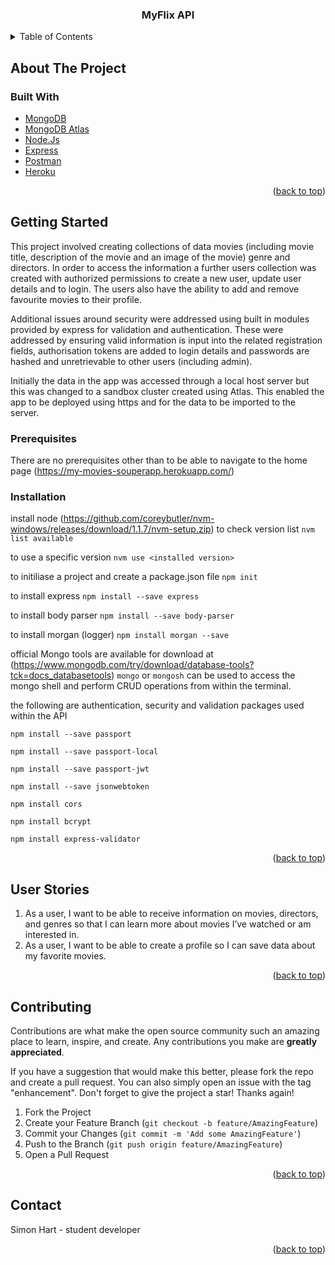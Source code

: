<div id="top"></div>
<!--
*** Thanks for checking out the Best-README-Template. If you have a suggestion
*** that would make this better, please fork the repo and create a pull request
*** or simply open an issue with the tag "enhancement".
*** Don't forget to give the project a star!
*** Thanks again! Now go create something AMAZING! :D
-->



<!-- PROJECT SHIELDS -->
<!--
*** I'm using markdown "reference style" links for readability.
*** Reference links are enclosed in brackets [ ] instead of parentheses ( ).
*** See the bottom of this document for the declaration of the reference variables
*** for contributors-url, forks-url, etc. This is an optional, concise syntax you may use.
*** https://www.markdownguide.org/basic-syntax/#reference-style-links
-->
<!-- [![Contributors][contributors-shield]][contributors-url]
[![Forks][forks-shield]][forks-url]
[![Stargazers][stars-shield]][stars-url]
[![Issues][issues-shield]][issues-url]
[![LinkedIn][linkedin-shield]][linkedin-url] -->



<!-- PROJECT LOGO -->
<!-- <br />
<div align="center">
  <a href="https://github.com/simharuk2021/repo_name">
    <img src="images/logo.png" alt="Logo" width="80" height="80">
  </a> -->

<h3 align="center">MyFlix API</h3>

  <!-- <p align="center">
    project_description
    <br />
    <a href="https://github.com/github_username/repo_name"><strong>Explore the docs »</strong></a>
    <br />
    <br />
    <a href="https://github.com/github_username/repo_name">View Demo</a>
    ·
    <a href="https://github.com/github_username/repo_name/issues">Report Bug</a>
    ·
    <a href="https://github.com/github_username/repo_name/issues">Request Feature</a>
  </p>
</div> -->



<!-- TABLE OF CONTENTS -->
<details>
  <summary>Table of Contents</summary>
  <ol>
    <li>
      <a href="#about-the-project">About The Project</a>
      <ul>
        <li><a href="#built-with">Built With</a></li>
      </ul>
    </li>
    <li>
      <a href="#getting-started">Getting Started</a>
      <ul>
        <li><a href="#prerequisites">Prerequisites</a></li>
        <li><a href="#installation">Installation</a></li>
      </ul>
    </li>
    <li><a href="#usage">Usage</a></li>
    <li><a href="#roadmap">Roadmap</a></li>
    <li><a href="#contributing">Contributing</a></li>
    <li><a href="#contact">Contact</a></li>
    <li><a href="#acknowledgments">Acknowledgments</a></li>
  </ol>
</details>



<!-- ABOUT THE PROJECT -->
## About The Project

<!-- [![Product Name Screen Shot][product-screenshot]](https://example.com) -->

<!-- Here's a blank template to get started: To avoid retyping too much info. Do a search and replace with your text editor for the following: `github_username`, `repo_name`, `twitter_handle`, `linkedin_username`, `email`, `email_client`, `project_title`, `project_description`

<p align="right">(<a href="#top">back to top</a>)</p> -->



### Built With

* [MongoDB](https://www.mongodb.com/)
* [MongoDB Atlas](https://www.mongodb.com/atlas/database)
* [Node.Js](https://nodejs.org/en/)
* [Express](http://expressjs.com/)
* [Postman](https://www.postman.com/)
* [Heroku](https://www.heroku.com/)



<p align="right">(<a href="#top">back to top</a>)</p>



<!-- GETTING STARTED -->
## Getting Started

This project involved creating collections of data movies (including movie title, description of the movie and an image of the movie) genre and directors.  In order to access the information a further users collection was created with authorized permissions to create a new user, update user details and to login.  The users also have the ability to add and remove favourite movies to their profile.  

Additional issues around security were addressed using built in modules provided by express for validation and authentication.  These were addressed by ensuring valid information is input into the related registration fields, authorisation tokens are added to login details and passwords are hashed and unretrievable to other users (including admin).

Initially the data in the app was accessed through a local host server but this was changed to a sandbox cluster created using Atlas.  This enabled the app to be deployed using https and for the data to be imported to the server.


### Prerequisites

There are no prerequisites other than to be able to navigate to the home page (https://my-movies-souperapp.herokuapp.com/)


### Installation
install node (https://github.com/coreybutler/nvm-windows/releases/download/1.1.7/nvm-setup.zip)
to check version list `nvm list available`

to use a specific version `nvm use <installed version>`

to initiliase a project and create a package.json file `npm init`

to install express `npm install --save express`

to install body parser `npm install --save body-parser`

to install morgan (logger) `npm install morgan --save`

official Mongo tools are available for download at (https://www.mongodb.com/try/download/database-tools?tck=docs_databasetools) `mongo` or `mongosh` can be used to access the mongo shell and perform CRUD operations from within the terminal. 

the following are authentication, security and validation packages used within the API

`npm install --save passport`

`npm install --save passport-local`

`npm install --save passport-jwt`

`npm install --save jsonwebtoken`

`npm install cors`

`npm install bcrypt`

`npm install express-validator`


   

<p align="right">(<a href="#top">back to top</a>)</p>



<!-- USAGE EXAMPLES -->
## User Stories

1) As a user, I want to be able to receive information on movies, directors, and genres so that I can learn more about movies I’ve watched or am interested in.
2) As a user, I want to be able to create a profile so I can save data about my favorite movies.


<p align="right">(<a href="#top">back to top</a>)</p>

<!-- CONTRIBUTING -->
## Contributing

Contributions are what make the open source community such an amazing place to learn, inspire, and create. Any contributions you make are **greatly appreciated**.

If you have a suggestion that would make this better, please fork the repo and create a pull request. You can also simply open an issue with the tag "enhancement".
Don't forget to give the project a star! Thanks again!

1. Fork the Project
2. Create your Feature Branch (`git checkout -b feature/AmazingFeature`)
3. Commit your Changes (`git commit -m 'Add some AmazingFeature'`)
4. Push to the Branch (`git push origin feature/AmazingFeature`)
5. Open a Pull Request

<p align="right">(<a href="#top">back to top</a>)</p>

<!-- CONTACT -->
## Contact

Simon Hart - student developer


<p align="right">(<a href="#top">back to top</a>)</p>



<!-- ACKNOWLEDGMENTS -->
<!-- ## Acknowledgments

* []()
* []()
* []()

<p align="right">(<a href="#top">back to top</a>)</p> -->



<!-- MARKDOWN LINKS & IMAGES -->
<!-- https://www.markdownguide.org/basic-syntax/#reference-style-links -->
<!-- [contributors-shield]: https://img.shields.io/github/contributors/github_username/repo_name.svg?style=for-the-badge
[contributors-url]: https://github.com/github_username/repo_name/graphs/contributors
[forks-shield]: https://img.shields.io/github/forks/github_username/repo_name.svg?style=for-the-badge
[forks-url]: https://github.com/github_username/repo_name/network/members
[stars-shield]: https://img.shields.io/github/stars/github_username/repo_name.svg?style=for-the-badge
[stars-url]: https://github.com/github_username/repo_name/stargazers
[issues-shield]: https://img.shields.io/github/issues/github_username/repo_name.svg?style=for-the-badge
[issues-url]: https://github.com/github_username/repo_name/issues
[license-shield]: https://img.shields.io/github/license/github_username/repo_name.svg?style=for-the-badge
[license-url]: https://github.com/github_username/repo_name/blob/master/LICENSE.txt
[linkedin-shield]: https://img.shields.io/badge/-LinkedIn-black.svg?style=for-the-badge&logo=linkedin&colorB=555
[linkedin-url]: https://linkedin.com/in/linkedin_username
[product-screenshot]: images/screenshot.png -->

